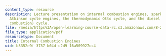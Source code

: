 ```yaml
---
content_type: resource
description: Lecture presentation on internal combustion engines, spark ignition engines,
  Atkinson cycle engines, the thermodynamic Otto cycle, and the diesel (constant pressure
  combustion) cycle.
file: /media/https%3A/open-learning-course-data-rc.s3.amazonaws.com/8-21-the-physics-of-energy-fall-2009/b3352e9f3737b04dc2d916a509927cc4_MIT8_21s09_lec11.pdf
file_type: application/pdf
resourcetype: Document
title: Internal Combustion Engines
uid: b3352e9f-3737-b04d-c2d9-16a509927cc4
---
```

